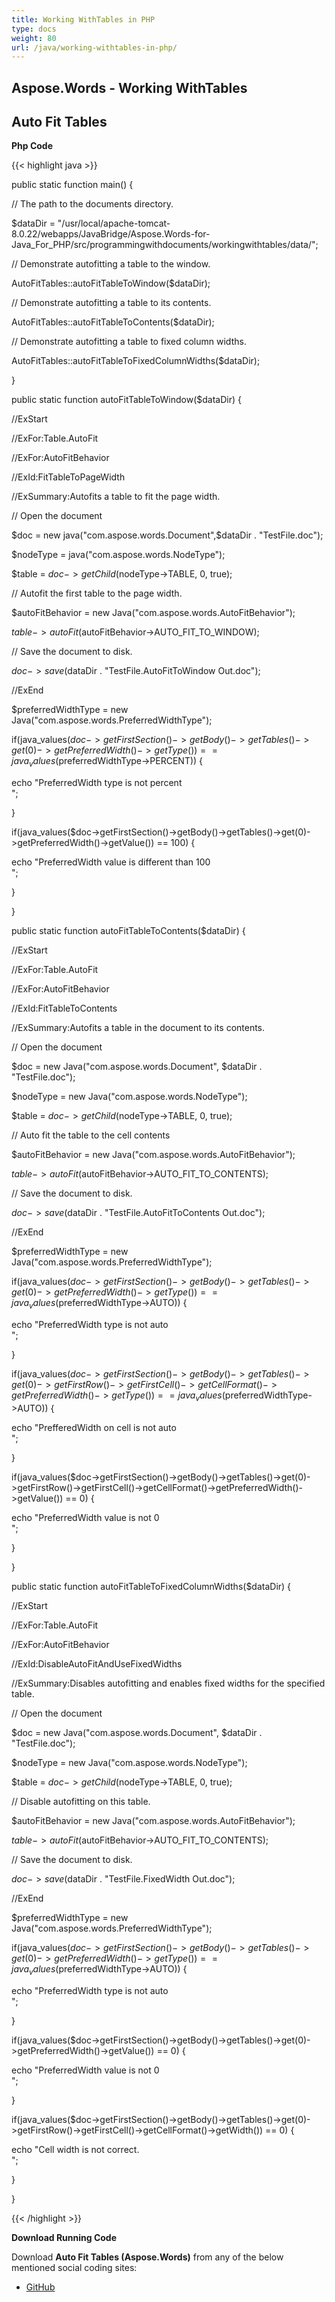 ```yaml
---
title: Working WithTables in PHP
type: docs
weight: 80
url: /java/working-withtables-in-php/
---
```


## **Aspose.Words - Working WithTables**
## **Auto Fit Tables**
**Php Code**

{{< highlight java >}}

 public static function main() {

// The path to the documents directory.

$dataDir = "/usr/local/apache-tomcat-8.0.22/webapps/JavaBridge/Aspose.Words-for-Java_For_PHP/src/programmingwithdocuments/workingwithtables/data/";

// Demonstrate autofitting a table to the window.

AutoFitTables::autoFitTableToWindow($dataDir);

// Demonstrate autofitting a table to its contents.

AutoFitTables::autoFitTableToContents($dataDir);

// Demonstrate autofitting a table to fixed column widths.

AutoFitTables::autoFitTableToFixedColumnWidths($dataDir);

}

public static function autoFitTableToWindow($dataDir) {

//ExStart

//ExFor:Table.AutoFit

//ExFor:AutoFitBehavior

//ExId:FitTableToPageWidth

//ExSummary:Autofits a table to fit the page width.

// Open the document

$doc = new java("com.aspose.words.Document",$dataDir . "TestFile.doc");

$nodeType = java("com.aspose.words.NodeType");

$table = $doc->getChild($nodeType->TABLE, 0, true);

// Autofit the first table to the page width.

$autoFitBehavior = new Java("com.aspose.words.AutoFitBehavior");

$table->autoFit($autoFitBehavior->AUTO_FIT_TO_WINDOW);

// Save the document to disk.

$doc->save($dataDir . "TestFile.AutoFitToWindow Out.doc");

//ExEnd

$preferredWidthType = new Java("com.aspose.words.PreferredWidthType");

if(java_values($doc->getFirstSection()->getBody()->getTables()->get(0)->getPreferredWidth()->getType()) == java_values($preferredWidthType->PERCENT)) {

echo "PreferredWidth type is not percent <br />";

}

if(java_values($doc->getFirstSection()->getBody()->getTables()->get(0)->getPreferredWidth()->getValue()) == 100) {

echo "PreferredWidth value is different than 100 <br />";

}

}

public static function autoFitTableToContents($dataDir) {

//ExStart

//ExFor:Table.AutoFit

//ExFor:AutoFitBehavior

//ExId:FitTableToContents

//ExSummary:Autofits a table in the document to its contents.

// Open the document

$doc = new Java("com.aspose.words.Document", $dataDir . "TestFile.doc");

$nodeType = new Java("com.aspose.words.NodeType");

$table = $doc->getChild($nodeType->TABLE, 0, true);

// Auto fit the table to the cell contents

$autoFitBehavior = new Java("com.aspose.words.AutoFitBehavior");

$table->autoFit($autoFitBehavior->AUTO_FIT_TO_CONTENTS);

// Save the document to disk.

$doc->save($dataDir . "TestFile.AutoFitToContents Out.doc");

//ExEnd

$preferredWidthType = new Java("com.aspose.words.PreferredWidthType");

if(java_values($doc->getFirstSection()->getBody()->getTables()->get(0)->getPreferredWidth()->getType()) == java_values($preferredWidthType->AUTO)) {

echo "PreferredWidth type is not auto <br />";

}

if(java_values($doc->getFirstSection()->getBody()->getTables()->get(0)->getFirstRow()->getFirstCell()->getCellFormat()->getPreferredWidth()->getType()) == java_values($preferredWidthType->AUTO)) {

echo "PrefferedWidth on cell is not auto <br />";

}

if(java_values($doc->getFirstSection()->getBody()->getTables()->get(0)->getFirstRow()->getFirstCell()->getCellFormat()->getPreferredWidth()->getValue()) == 0) {

echo "PreferredWidth value is not 0 <br />";

}

}

public static function autoFitTableToFixedColumnWidths($dataDir) {

//ExStart

//ExFor:Table.AutoFit

//ExFor:AutoFitBehavior

//ExId:DisableAutoFitAndUseFixedWidths

//ExSummary:Disables autofitting and enables fixed widths for the specified table.

// Open the document

$doc = new Java("com.aspose.words.Document", $dataDir . "TestFile.doc");

$nodeType = new Java("com.aspose.words.NodeType");

$table = $doc->getChild($nodeType->TABLE, 0, true);

// Disable autofitting on this table.

$autoFitBehavior = new Java("com.aspose.words.AutoFitBehavior");

$table->autoFit($autoFitBehavior->AUTO_FIT_TO_CONTENTS);

// Save the document to disk.

$doc->save($dataDir . "TestFile.FixedWidth Out.doc");

//ExEnd

$preferredWidthType = new Java("com.aspose.words.PreferredWidthType");

if(java_values($doc->getFirstSection()->getBody()->getTables()->get(0)->getPreferredWidth()->getType()) == java_values($preferredWidthType->AUTO)) {

echo "PreferredWidth type is not auto <br />";

}

if(java_values($doc->getFirstSection()->getBody()->getTables()->get(0)->getPreferredWidth()->getValue()) == 0) {

echo "PreferredWidth value is not 0 <br />";

}

if(java_values($doc->getFirstSection()->getBody()->getTables()->get(0)->getFirstRow()->getFirstCell()->getCellFormat()->getWidth()) == 0) {

echo "Cell width is not correct. <br />";

}

}

{{< /highlight >}}

**Download Running Code**

Download **Auto Fit Tables (Aspose.Words)** from any of the below mentioned social coding sites:

- [GitHub](https://github.com/aspose-words/Aspose.Words-for-Java/blob/master/Plugins/Aspose_Words_Java_for_PHP/src/programmingwithdocuments/workingwithtables/php/AutoFitTables.php)

